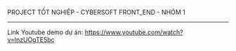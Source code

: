 PROJECT TỐT NGHIỆP - CYBERSOFT FRONT_END - NHÓM 1

***************************************************
Link Youtube demo dự án: https://www.youtube.com/watch?v=lnzUOgTE5bc
